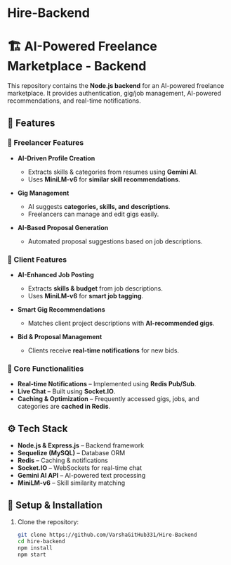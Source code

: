 # Hire-Backend
# 🏗️ AI-Powered Freelance Marketplace - Backend

This repository contains the **Node.js backend** for an AI-powered freelance marketplace. It provides authentication, gig/job management, AI-powered recommendations, and real-time notifications.

## 🚀 Features

### 🔹 Freelancer Features
- **AI-Driven Profile Creation**  
  - Extracts skills & categories from resumes using **Gemini AI**.
  - Uses **MiniLM-v6** for **similar skill recommendations**.

- **Gig Management**  
  - AI suggests **categories, skills, and descriptions**.
  - Freelancers can manage and edit gigs easily.

- **AI-Based Proposal Generation**  
  - Automated proposal suggestions based on job descriptions.

### 🔹 Client Features
- **AI-Enhanced Job Posting**  
  - Extracts **skills & budget** from job descriptions.
  - Uses **MiniLM-v6** for **smart job tagging**.

- **Smart Gig Recommendations**  
  - Matches client project descriptions with **AI-recommended gigs**.

- **Bid & Proposal Management**  
  - Clients receive **real-time notifications** for new bids.

### 🔹 Core Functionalities
- **Real-time Notifications** – Implemented using **Redis Pub/Sub**.
- **Live Chat** – Built using **Socket.IO**.
- **Caching & Optimization** – Frequently accessed gigs, jobs, and categories are **cached in Redis**.

## ⚙️ Tech Stack
- **Node.js & Express.js** – Backend framework
- **Sequelize (MySQL)** – Database ORM
- **Redis** – Caching & notifications
- **Socket.IO** – WebSockets for real-time chat
- **Gemini AI API** – AI-powered text processing
- **MiniLM-v6** – Skill similarity matching

## 🔧 Setup & Installation
1. Clone the repository:
   ```sh
   git clone https://github.com/VarshaGitHub331/Hire-Backend
   cd hire-backend
   npm install
   npm start


